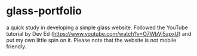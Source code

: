 # glass-portfolio
a quick study in developing a simple glass website.
Followed the YouTube tutorial by Dev Ed (https://www.youtube.com/watch?v=O7WbVj5apxU) and put my own little spin on it.
Please note that the website is not mobile friendly.
